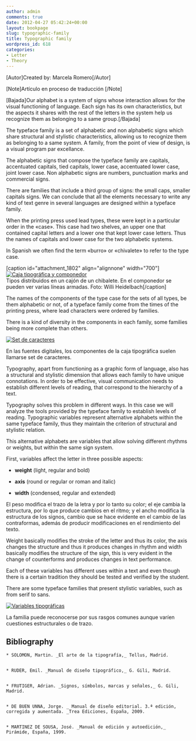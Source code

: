 ```yaml
---
author: admin
comments: true
date: 2012-04-27 05:42:24+00:00
layout: bookpage
slug: typographic-family
title: Typographic family
wordpress_id: 618
categories:
- Letter
- Theory
---
```


[Autor]Created by: Marcela Romero[/Autor]

[Note]Artículo en proceso de traducción [/Note]

[Bajada]Our alphabet is a system of signs whose interaction allows for the visual functioning of language. Each sign has its own characteristics, but the aspects it shares with the rest of the letters in the system help us recognize them as belonging to a same group.[/Bajada]

The typeface family is a set of alphabetic and non alphabetic signs which share structural and stylistic characteristics, allowing us to recognize them as belonging to a same system. A family, from the point of view of design, is a visual program par excellance.

The alphabetic signs that compose the typeface family are capitals, accentuated capitals, tied capitals, lower case, accentuated lower case, joint lower case. Non alphabetic signs are numbers, punctuation marks and commercial signs. 

There are families that include a third group of signs: the small caps, smaller capitals signs.  We can conclude that all the elements necessary to write any kind of text genre in several languages are designed within a typeface family. 

When the printing press used lead types, these were kept in a particular order in the «case». This case had two shelves, an upper one that contained capital letters and a lower one that kept lower case letters. Thus the names of capitals and lower case for the two alphabetic systems. 

In Spanish we often find the term «burro» or «chivalete» to refer to the type case.

[caption id="attachment_1802" align="alignnone" width="700"][![Caja tipográfica y componedor](http://www.oert.org/wp-content/uploads/2012/09/T02A_01-cajatipografica_WilliHeidelbach-041.jpg)](http://www.oert.org/wp-content/uploads/2012/09/T02A_01-cajatipografica_WilliHeidelbach-041.jpg)   
Tipos distribuidos en un cajón de un chibalete. En el componedor se pueden ver varias líneas armadas. Foto: Willi Heidelbach[/caption]

The names of the components of the type case for the sets of all types, be them alphabetic or not, of a typeface family come from the times of the printing press, where lead characters were ordered by families. 

There is a kind of diversity in the components in each family, some families being more complete than others.

[![Set de caracteres](http://www.oert.org/wp-content/uploads/2012/07/T02A_02-componentescaja.jpg)](http://www.oert.org/wp-content/uploads/2012/07/T02A_02-componentescaja.jpg)

<p class="caption">En las fuentes digitales, los componentes de la caja tipográfica suelen llamarse set de caracteres.</p>

Typography, apart from functioning as a graphic form of language, also has a structural and stylistic dimension that allows each family to have unique connotations. In order to be effective, visual communication needs to establish different levels of reading, that correspond to the hierarchy of a text. 

Typography solves this problem in different ways. In this case we will analyze the tools provided by the typeface family to establish levels of reading. Typographic variables represent alternative alphabets within the same typeface family, thus they maintain the criterion of structural and stylistic relation. 

This alternative alphabets are variables that allow solving different rhythms or weights, but within the same sign system.

First, variables affect the letter in three possible aspects:



	
  * **weight** (light, regular and bold)

	
  * **axis** (round or regular or roman and italic)

	
  * **width** (condensed, regular and extended)


El pe­so mo­di­fi­ca el tra­zo de la le­tra y por lo tan­to su co­lor; el eje cam­bia la es­truc­tura, por lo que pro­du­ce cam­bios en el rit­mo; y el an­cho mo­di­fi­ca la es­truc­tu­ra de los signos, cambio que se hace evidente en el cam­bio de las con­tra­for­mas, además de producir modificaciones en el ren­di­mien­to del tex­to.

Weight basically modifies the stroke of the letter and thus its color, the axis changes the structure and thus it produces changes in rhythm and width basically modifies the structure of the sign, this is very evident in the change of counterforms and produces changes in text performance. 

Each of these variables has different uses within a text and even though there is a certain tradition they should be tested and verified by the student. 

There are some typeface families that present stylistic variables, such as from serif to sans.

[![Variables tipográficas](http://www.oert.org/wp-content/uploads/2012/07/T02A_04-variablesfamilias2.jpg)](http://www.oert.org/wp-content/uploads/2012/07/T02A_04-variablesfamilias2.jpg)

<p class="caption">La familia puede reconocerse por sus rasgos comunes aunque varíen cuestiones estructurales o de trazo.</p>

## Bibliography

	
    * SOLOMON, Martin. _El arte de la tipografía,_ Tellus, Madrid.

	
    * RUDER, Emil. _Manual de diseño tipográfico,_ G. Gili, Madrid.

	
    * FRUTIGER, Adrian. _Signos, símbolos, marcas y señales,_ G. Gili, Madrid.

	
    * DE BUEN UNNA, Jorge. _ Manual de diseño editorial. 3.ª edición, corregida y aumentada. _Trea Ediciones, España, 2009.

	
    * MARTINEZ DE SOUSA, José. _Manual de edición y autoedición,_ Pirámide, España, 1999.




